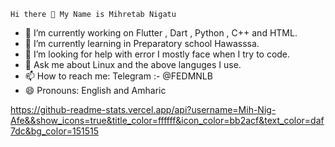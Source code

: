     Hi there 👋 My Name is Mihretab Nigatu
- 🔭 I’m currently working on Flutter , Dart , Python , C++ and HTML.
- 🌱 I’m currently learning in Preparatory school Hawasssa.
- 🤔 I’m looking for help with error I mostly face when I try to code.
- 💬 Ask me about Linux and the above languges I use.
- 📫 How to reach me: Telegram :- @FEDMNLB
- 😄 Pronouns: English and Amharic


https://github-readme-stats.vercel.app/api?username=Mih-Nig-Afe&&show_icons=true&title_color=ffffff&icon_color=bb2acf&text_color=daf7dc&bg_color=151515

